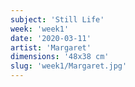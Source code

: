 ```yaml
---
subject: 'Still Life'
week: 'week1'
date: '2020-03-11'
artist: 'Margaret'
dimensions: '48x38 cm'
slug: 'week1/Margaret.jpg'
---
```

